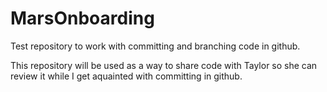 # MarsOnboarding
Test repository to work with committing and branching code in github.

This repository will be used as a way to share code with Taylor so she can review it while I get aquainted with committing in github.

